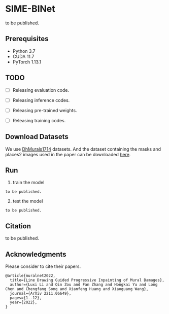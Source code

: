 # SIME-BINet

to be published.

## Prerequisites

- Python 3.7
- CUDA 11.7  
- PyTorch 1.13.1

## TODO

- [ ] Releasing evaluation code.
- [ ] Releasing inference codes.
- [ ] Releasing pre-trained weights.
- [ ] Releasing training codes.


## Download Datasets

We use [DhMurals1714](https://github.com/qinnzou/mural-image-inpainting) datasets. And the dataset containing the masks and places2 images used in the paper can be downloaded [here](https://drive.google.com/file/d/1Qdb2webAJqgeweYm-ZwYCucyLoBwSebH/view?usp=drive_link).

## Run
1. train the model
```
to be published.
```
2. test the model
```
to be published.
```


## Citation

to be published. 

## Acknowledgments

Please consider to cite their papers.
```
@article{muralnet2022,
  title={Line Drawing Guided Progressive Inpainting of Mural Damages},
  author={Luxi Li and Qin Zou and Fan Zhang and Hongkai Yu and Long Chen and Chengfang Song and Xianfeng Huang and Xiaoguang Wang},
  journal={ArXiv 2211.06649},
  pages={1--12},
  year={2022},
}
```
